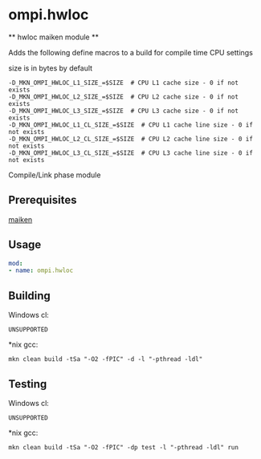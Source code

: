 # ompi.hwloc

** hwloc maiken module **

Adds the following define macros to a build for compile time CPU settings

size is in bytes by default

    -D_MKN_OMPI_HWLOC_L1_SIZE_=$SIZE  # CPU L1 cache size - 0 if not exists
    -D_MKN_OMPI_HWLOC_L2_SIZE_=$SIZE  # CPU L2 cache size - 0 if not exists
    -D_MKN_OMPI_HWLOC_L3_SIZE_=$SIZE  # CPU L3 cache size - 0 if not exists
    -D_MKN_OMPI_HWLOC_L1_CL_SIZE_=$SIZE  # CPU L1 cache line size - 0 if not exists
    -D_MKN_OMPI_HWLOC_L2_CL_SIZE_=$SIZE  # CPU L2 cache line size - 0 if not exists
    -D_MKN_OMPI_HWLOC_L3_CL_SIZE_=$SIZE  # CPU L3 cache line size - 0 if not exists

Compile/Link phase module

## Prerequisites
  [maiken](https://github.com/Dekken/maiken)

## Usage

```yaml
mod:
- name: ompi.hwloc
```

## Building

  Windows cl:

    UNSUPPORTED


  *nix gcc:

    mkn clean build -tSa "-O2 -fPIC" -d -l "-pthread -ldl"


## Testing

  Windows cl:

    UNSUPPORTED

  *nix gcc:

    mkn clean build -tSa "-O2 -fPIC" -dp test -l "-pthread -ldl" run

